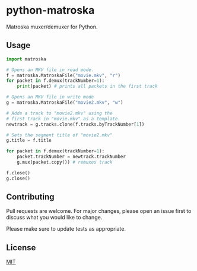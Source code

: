 #  python-matroska

Matroska muxer/demuxer for Python.

## Usage

```python
import matroska

# Opens an MKV file in read mode.
f = matroska.MatroskaFile("movie.mkv", "r")
for packet in f.demux(trackNumber=1):
    print(packet) # prints all packets in the first track

# Opens an MKV file in write mode
g = matroska.MatroskaFile("movie2.mkv", "w")

# Adds a track to "movie2.mkv" using the
# first track in "movie.mkv" as a template.
newtrack = g.tracks.clone(f.tracks.byTrackNumber[1])

# Sets the segment title of "movie2.mkv"
g.title = f.title

for packet in f.demux(trackNumber=1):
    packet.trackNumber = newtrack.trackNumber
    g.mux(packet.copy()) # remuxes track

f.close()
g.close()
```

## Contributing
Pull requests are welcome. For major changes, please open an issue first to discuss what you would like to change.

Please make sure to update tests as appropriate.

## License
[MIT](https://choosealicense.com/licenses/mit/)
